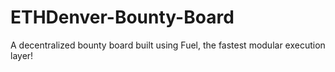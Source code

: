 # ETHDenver-Bounty-Board
A decentralized bounty board built using Fuel, the fastest modular execution layer!
